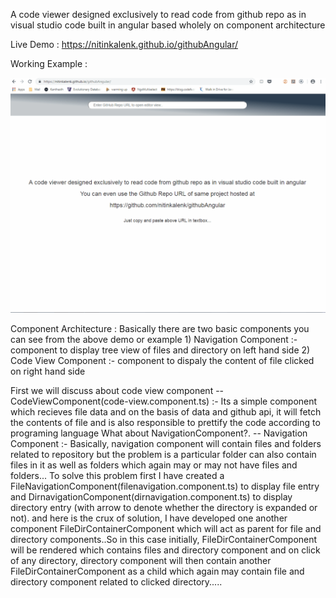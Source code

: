 A code viewer designed exclusively to read code from github repo as in visual studio code built in angular based wholely on component architecture

Live Demo : https://nitinkalenk.github.io/githubAngular/

Working Example : 

![](working.gif)

Component Architecture : 
    Basically there are two basic components you can see from the above demo or example
        1) Navigation Component :- component to display tree view of files and directory on left hand side
        2) Code View Component :- component to dispaly the content of file clicked on right hand side

First we will discuss about code view component
-- CodeViewComponent(code-view.component.ts) :-
        Its a simple component which recieves file data and on the basis of data and github api, it will fetch the contents of file and is also responsible to prettify the code according to programing language
What about NavigationComponent?.
-- Navigation Component :- 
        Basically, navigation component will contain files and folders related to repository but the problem is a particular folder can also contain files in it as well as folders which again may or may not have files and folders...
        To solve this problem first I have created a FileNavigationComponent(filenavigation.component.ts) to display file entry and DirnavigationComponent(dirnavigation.component.ts) to display directory entry (with arrow to denote whether the directory is expanded or not).
        and here is the crux of solution, I have developed one another component FileDirContainerComponent which will act as parent for file and directory components..So in this case initially, FileDirContainerComponent will be rendered which contains files and directory component and on click of any directory, directory component will then contain another FileDirContainerComponent as a child which again may contain file and directory component related to clicked directory.....
        